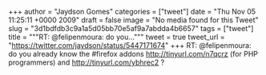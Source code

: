 
+++
author = "Jaydson Gomes"
categories = ["tweet"]
date = "Thu Nov 05 11:25:11 +0000 2009"
draft = false
image = "No media found for this Tweet"
slug = "3d1bdfdb3c9a1a5d05bb70e5af9a7abdda4b6657"
tags = ["tweet"]
title = """RT: @felipenmoura: do you..."""
tweet = true
tweet_url = "https://twitter.com/jaydson/status/5447171674"
+++
RT: @felipenmoura: do you already know the #firefox addons http://tinyurl.com/n7qcrz (for PHP programmers) and http://tinyurl.com/ybhrec2 ?
